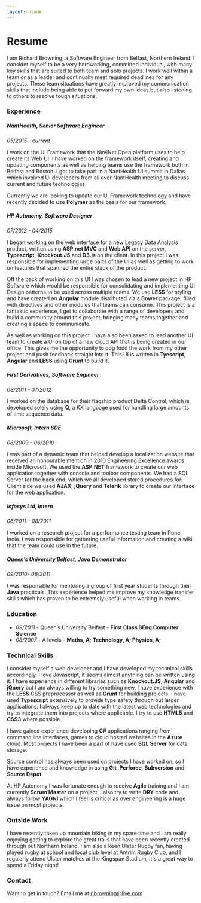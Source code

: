 ```yaml
---
layout: blank
---
```


Resume
======

I am Richard Browning, a Software Engineer from Belfast, Northern Ireland. I consider myself to be a very hardworking, committed individual, with many key skills that are suited to both team and solo projects.  I work well within a team or as a leader and continually meet required deadlines for any projects. These team situations have greatly improved my communication skills that include being able to put forward my own ideas but also listening to others to resolve tough situations.


### Experience ###

##### NantHealth, Senior Software Engineer

*05/2015 - current*

I work on the UI Framework that the NaviNet Open platform uses to help create its Web UI. I have worked on the framework itself, creating and updating components as well as helping teams use the framework both in Belfast and Boston. I got to take part in a NantHealth UI summit in Dallas which involved UI developers from all over NantHealth meeting to discuss current and future technologies.

Currently we are looking to update our UI Framework technology and have recently decided to use **Polymer** as the basis for our framework.

##### HP Autonomy, Software Designer

*07/2012 - 04/2015*

I began working on the web interface for a new Legacy Data Analysis product, written using **ASP.net MVC** and **Web API** on the server, **Typescript**, **Knockout.JS** and **D3.js** on the client. In this project I was responsible for implementing large parts of the UI as well as getting to work on features that spanned the entire stack of the product.

Off the back of working on this UI I was chosen to lead a new project in HP Software which would be responsible for consolidating and implementing UI Design patterns to be used across multiple teams. We use **LESS** for styling and have created an **Angular** module distributed via a **Bower** package, filled with directives and other modules that teams can consume. This project is a fantastic experience, I get to collaborate with a range of developers and build a community around this project, bringing many teams together and creating a space to communicate.

As well as working on this project I have also been asked to lead another UI team to create a UI on top of a new cloud API that is being created in our office. This gives me the opportunity to dog food the work from my other project and push feedback straight into it. This UI is written in **Tyescript**, **Angular** and **LESS** using **Grunt** to build it.

##### First Derivatives, Software Engineer

*08/2011 - 07/2012*

I worked on the database for their flagship product Delta Control, which is developed solely using **Q**, a KX language used for handling large amounts of time sequence data.

##### Microsoft, Intern SDE 

*06/2009 – 06/2010*

I was part of a dynamic team that helped develop a localization website that received an honourable mention in 2010 Engineering Excellence awards inside Microsoft.  We used the **ASP.NET** framework to create our web application together with console and toolbar components.  We had a SQL Server for the back end, which we all developed stored procedures for.  Client side we used **AJAX**, **jQuery** and **Telerik** library to create our interface for the web application.

##### Infosys Ltd, Intern

*06/2011 – 08/2011*

I worked on a research project for a performance testing team in Pune, India. I was responsible for gathering useful information and creating a wiki that the team could use in the future.

##### Queen’s University Belfast, Java Demonstrator

*09/2010- 06/2011*

I was responsible for mentoring a group of first year students through their **Java** practicals. This experience helped me improve my knowledge transfer skills which has proven to be extremely useful when working in teams.

### Education ###

+ *09/2011* - Queen’s University Belfast  - **First Class BEng Computer Science**
+ *08/2007* - A levels - **Maths, A; Technology, A; Physics, A;**

### Technical Skills ###

I consider myself a web developer and I have developed my technical skills accordingly. I love Javascript, it seems almost anything can be written using it. I have experience in different libraries such as **Knockout.JS**, **Angular** and **jQuery** but I am always willing to try something new. I have experience with the **LESS** CSS preprocessor as well as **Grunt** for building projects. I have used **Typescript** extensively to provide type safety through out larger applications. I always keep up to date with the latest web technologies and try to integrate them into projects where applicable. I try to use **HTML5** and **CSS3**  where possible.

I have gained experience developing **C#** applications ranging from command line interfaces, games to cloud hosted websites in the **Azure** cloud. Most projects I have been a part of have used **SQL Server** for data storage.

Source control has always been used on projects I have worked on, so I have experience and knowledge in using **Git**, **Perforce**, **Subversion** and **Source Depot**.

At HP Autonomy I was fortunate enough to receive **Agile** training and I am currently **Scrum Master** on a project. I also try to write **DRY** code and always follow **YAGNI** which I feel is critical as over engineering is a huge issue on most projects.

### Outside Work ###

I have recently taken up mountain biking in my spare time and I am really enjoying getting to explore the great trails that have been recently created through out Northern Ireland. I am also a keen Ulster Rugby fan, having played rugby at school and local club level at Antrim Rugby Club, and I regularly attend Ulster matches at the Kingspan Stadium, it's a great way to spend a Friday night! 

### Contact ###

Want to get in touch? Email me at [r.browning@live.com](mailto:r.browning@live.com)




